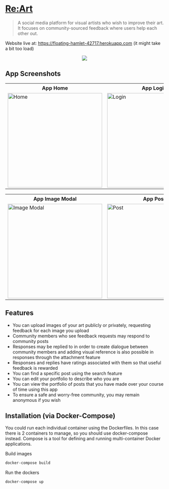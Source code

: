# [Re:Art](https://floating-hamlet-42717.herokuapp.com/posts)
> A social media platform for visual artists who wish to improve their art. It focuses on community-sourced feedback where users help each other out.

Website live at: https://floating-hamlet-42717.herokuapp.com (it might take a bit too load)

<p align="center">
  <img src="https://media.giphy.com/media/KnQb2DFQMo0olzsRnQ/giphy.gif" />
</p>

## App Screenshots
<table align="center">
  <tr>
    <th>App Home</th>
    <th>App Login</th>
    <th>App Upload</th>
    <th>App Portfolio</th>
  </tr>
  <tr>
    <td><img width="300em" src="https://i.ibb.co/FwmgQCc/Screen-Shot-2021-01-19-at-9-34-23-PM.png" alt="Home" /></td>
    <td><img width="300em" src="https://i.ibb.co/KspFNqP/Screen-Shot-2021-01-20-at-5-30-54-AM.png" alt="Login" /></td>
    <td><img width="300em" src="https://i.ibb.co/PxXqWhb/Screen-Shot-2021-01-19-at-9-35-19-PM.png" alt="Upload" /></td>
    <td><img width="300em" src="https://i.ibb.co/q7bwWY2/Screen-Shot-2021-01-19-at-9-34-42-PM.png" alt="Portfolio" /></td>
  </tr>
</table>

<table align="center">
  <tr>
    <th>App Image Modal</th>
    <th>App Post</th>
    <th>App Comment + Attachment</th>
    <th>App Edit Portfolio</th>
  </tr>
  <tr>
    <td><img width="300em" src="https://i.ibb.co/svYrhgm/Screen-Shot-2021-01-19-at-9-36-45-PM.png" alt="Image Modal" /></td>
    <td><img width="300em" src="https://i.ibb.co/fHFx8gh/Screen-Shot-2021-01-19-at-9-38-06-PM.png" alt="Post" /></td>
    <td><img width="300em" src="https://i.ibb.co/7y4vG1b/Screen-Shot-2021-01-19-at-9-36-59-PM.png" alt="Comment + Attachment" /></td>
    <td><img width="300em" src="https://i.ibb.co/DYD2SS6/Screen-Shot-2021-01-19-at-9-35-02-PM.png" alt="Edit Portfolio" /></td>
  </tr>
</table>

## Features
- You can upload images of your art publicly or privately, requesting feedback for each image you upload
- Community members who see feedback requests may respond to community posts
- Responses may be replied to in order to create dialogue between community members and adding visual reference is also possible in responses through the attachment feature
- Responses and replies have ratings associated with them so that useful feedback is rewarded
- You can find a specific post using the search feature
- You can edit your portfolio to describe who you are
- You can view the portfolio of posts that you have made over your course of time using this app
- To ensure a safe and worry-free community, you may remain anonymous if you wish

## Installation (via Docker-Compose)

You could run each individual container using the Dockerfiles. In this case there is 2 containers to manage, so you should use docker-compose instead. Compose is a tool for defining and running multi-container Docker applications.

Build images
```bash
docker-compose build
```
Run the dockers
```bash
docker-compose up
```
